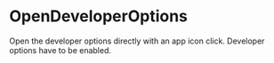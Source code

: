 # OpenDeveloperOptions
Open the developer options directly with an app icon click. Developer options have to be enabled.
